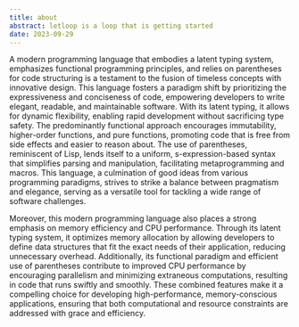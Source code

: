 ```yaml
---
title: about
abstract: letloop is a loop that is getting started
date: 2023-09-29
---
```


A modern programming language that embodies a latent typing system,
emphasizes functional programming principles, and relies on
parentheses for code structuring is a testament to the fusion of
timeless concepts with innovative design. This language fosters a
paradigm shift by prioritizing the expressiveness and conciseness of
code, empowering developers to write elegant, readable, and
maintainable software. With its latent typing, it allows for dynamic
flexibility, enabling rapid development without sacrificing type
safety. The predominantly functional approach encourages immutability,
higher-order functions, and pure functions, promoting code that is
free from side effects and easier to reason about. The use of
parentheses, reminiscent of Lisp, lends itself to a uniform,
s-expression-based syntax that simplifies parsing and manipulation,
facilitating metaprogramming and macros. This language, a culmination
of good ideas from various programming paradigms, strives to strike a
balance between pragmatism and elegance, serving as a versatile tool
for tackling a wide range of software challenges.

Moreover, this modern programming language also places a strong
emphasis on memory efficiency and CPU performance. Through its latent
typing system, it optimizes memory allocation by allowing developers
to define data structures that fit the exact needs of their
application, reducing unnecessary overhead. Additionally, its
functional paradigm and efficient use of parentheses contribute to
improved CPU performance by encouraging parallelism and minimizing
extraneous computations, resulting in code that runs swiftly and
smoothly. These combined features make it a compelling choice for
developing high-performance, memory-conscious applications, ensuring
that both computational and resource constraints are addressed with
grace and efficiency.
